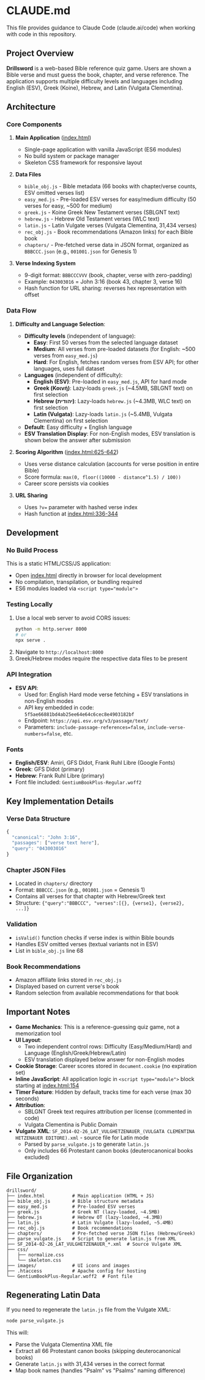 # CLAUDE.md

This file provides guidance to Claude Code (claude.ai/code) when working with code in this repository.

## Project Overview

**Drillsword** is a web-based Bible reference quiz game. Users are shown a Bible verse and must guess the book, chapter, and verse reference. The application supports multiple difficulty levels and languages including English (ESV), Greek (Koine), Hebrew, and Latin (Vulgata Clementina).

## Architecture

### Core Components

1. **Main Application** ([index.html](index.html))
   - Single-page application with vanilla JavaScript (ES6 modules)
   - No build system or package manager
   - Skeleton CSS framework for responsive layout

2. **Data Files**
   - `bible_obj.js` - Bible metadata (66 books with chapter/verse counts, ESV omitted verses list)
   - `easy_med.js` - Pre-loaded ESV verses for easy/medium difficulty (50 verses for easy, ~500 for medium)
   - `greek.js` - Koine Greek New Testament verses (SBLGNT text)
   - `hebrew.js` - Hebrew Old Testament verses (WLC text)
   - `latin.js` - Latin Vulgate verses (Vulgata Clementina, 31,434 verses)
   - `rec_obj.js` - Book recommendations (Amazon links) for each Bible book
   - `chapters/` - Pre-fetched verse data in JSON format, organized as `BBBCCC.json` (e.g., `001001.json` for Genesis 1)

3. **Verse Indexing System**
   - 9-digit format: `BBBCCCVVV` (book, chapter, verse with zero-padding)
   - Example: `043003016` = John 3:16 (book 43, chapter 3, verse 16)
   - Hash function for URL sharing: reverses hex representation with offset

### Data Flow

1. **Difficulty and Language Selection**:
   - **Difficulty levels** (independent of language):
     - **Easy**: First 50 verses from the selected language dataset
     - **Medium**: All verses from pre-loaded datasets (for English: ~500 verses from `easy_med.js`)
     - **Hard**: For English, fetches random verses from ESV API; for other languages, uses full dataset
   - **Languages** (independent of difficulty):
     - **English (ESV)**: Pre-loaded in `easy_med.js`, API for hard mode
     - **Greek (Κοινή)**: Lazy-loads `greek.js` (~4.5MB, SBLGNT text) on first selection
     - **Hebrew (יהודית)**: Lazy-loads `hebrew.js` (~4.3MB, WLC text) on first selection
     - **Latin (Vulgata)**: Lazy-loads `latin.js` (~5.4MB, Vulgata Clementina) on first selection
   - **Default**: Easy difficulty + English language
   - **ESV Translation Display**: For non-English modes, ESV translation is shown below the answer after submission

2. **Scoring Algorithm** ([index.html:625-642](index.html#L625-L642))
   - Uses verse distance calculation (accounts for verse position in entire Bible)
   - Score formula: `max(0, floor((10000 - distance^1.5) / 100))`
   - Career score persists via cookies

3. **URL Sharing**
   - Uses `?v=` parameter with hashed verse index
   - Hash function at [index.html:336-344](index.html#L336-L344)

## Development

### No Build Process

This is a static HTML/CSS/JS application:
- Open [index.html](index.html) directly in browser for local development
- No compilation, transpilation, or bundling required
- ES6 modules loaded via `<script type="module">`

### Testing Locally

1. Use a local web server to avoid CORS issues:
   ```bash
   python -m http.server 8000
   # or
   npx serve .
   ```
2. Navigate to `http://localhost:8000`
3. Greek/Hebrew modes require the respective data files to be present

### API Integration

- **ESV API**:
  - Used for: English Hard mode verse fetching + ESV translations in non-English modes
  - API key embedded in code: `5f5ae66881bd4ab25ee64e64c6cec8e4903182bf`
  - Endpoint: `https://api.esv.org/v3/passage/text/`
  - Parameters: `include-passage-references=false`, `include-verse-numbers=false`, etc.

### Fonts

- **English/ESV**: Amiri, GFS Didot, Frank Ruhl Libre (Google Fonts)
- **Greek**: GFS Didot (primary)
- **Hebrew**: Frank Ruhl Libre (primary)
- Font file included: `GentiumBookPlus-Regular.woff2`

## Key Implementation Details

### Verse Data Structure

```javascript
{
  "canonical": "John 3:16",
  "passages": ["verse text here"],
  "query": "043003016"
}
```

### Chapter JSON Files

- Located in `chapters/` directory
- Format: `BBBCCC.json` (e.g., `001001.json` = Genesis 1)
- Contains all verses for that chapter with Hebrew/Greek text
- Structure: `{"query":"BBBCCC", "verses":[{}, {verse1}, {verse2}, ...]}`

### Validation

- `isValid()` function checks if verse index is within Bible bounds
- Handles ESV omitted verses (textual variants not in ESV)
- List in `bible_obj.js` line 68

### Book Recommendations

- Amazon affiliate links stored in `rec_obj.js`
- Displayed based on current verse's book
- Random selection from available recommendations for that book

## Important Notes

- **Game Mechanics**: This is a reference-guessing quiz game, not a memorization tool
- **UI Layout**:
  - Two independent control rows: Difficulty (Easy/Medium/Hard) and Language (English/Greek/Hebrew/Latin)
  - ESV translation displayed below answer for non-English modes
- **Cookie Storage**: Career scores stored in `document.cookie` (no expiration set)
- **Inline JavaScript**: All application logic in `<script type="module">` block starting at [index.html:154](index.html#L154)
- **Timer Feature**: Hidden by default, tracks time for each verse (max 30 seconds)
- **Attribution**:
  - SBLGNT Greek text requires attribution per license (commented in code)
  - Vulgata Clementina is Public Domain
- **Vulgate XML**: `SF_2014-02-26_LAT_VULGHETZENAUER_(VULGATA CLEMENTINA HETZENAUER EDITORE).xml` - source file for Latin mode
  - Parsed by `parse_vulgate.js` to generate `latin.js`
  - Only includes 66 Protestant canon books (deuterocanonical books excluded)

## File Organization

```
drillsword/
├── index.html          # Main application (HTML + JS)
├── bible_obj.js        # Bible structure metadata
├── easy_med.js         # Pre-loaded ESV verses
├── greek.js            # Greek NT (lazy-loaded, ~4.5MB)
├── hebrew.js           # Hebrew OT (lazy-loaded, ~4.3MB)
├── latin.js            # Latin Vulgate (lazy-loaded, ~5.4MB)
├── rec_obj.js          # Book recommendations
├── chapters/           # Pre-fetched verse JSON files (Hebrew/Greek)
├── parse_vulgate.js    # Script to generate latin.js from XML
├── SF_2014-02-26_LAT_VULGHETZENAUER_*.xml  # Source Vulgate XML
├── css/
│   ├── normalize.css
│   └── skeleton.css
├── images/             # UI icons and images
├── .htaccess           # Apache config for hosting
└── GentiumBookPlus-Regular.woff2  # Font file
```

## Regenerating Latin Data

If you need to regenerate the `latin.js` file from the Vulgate XML:

```bash
node parse_vulgate.js
```

This will:
- Parse the Vulgata Clementina XML file
- Extract all 66 Protestant canon books (skipping deuterocanonical books)
- Generate `latin.js` with 31,434 verses in the correct format
- Map book names (handles "Psalm" vs "Psalms" naming difference)
